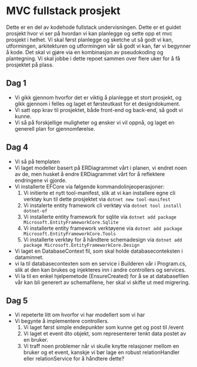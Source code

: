 # MVC fullstack prosjekt
Dette er en del av kodehode fullstack undervisningen.
Dette er et guidet prosjekt hvor vi ser på hvordan vi kan planlegge og sette opp et mvc prosjekt i helhet.
Vi skal først planlegge og sketche ut så godt vi kan, utformingen, arkitekturen og utformingen vår så godt vi kan, før vi begynner å kode. 
Det skal vi gjøre via en kombinasjon av pseudokoding og plantegning. 
Vi skal jobbe i dette repoet sammen over flere uker for å få prosjektet på plass.


## Dag 1
 - Vi gikk gjennom hvorfor det er viktig å planlegge et stort prosjekt, og gikk gjennom i felles og laget et førsteutkast for et designdokument.
 - Vi satt opp krav til prosjektet, både front-end og back-end, så godt vi kunne.
 - Vi så på forskjellige muligheter og ønsker vi vil oppnå, og laget en generell plan for gjennomførelse.

 ## Dag 4
 - Vi så på templaten
 - Vi laget modeller basert på ERDiagrammet vårt i planen, vi endret noen av de, men husket å endre ERDiagrammet vårt for å reflektere endringene vi gjorde.
 - Vi installerte EFCore via følgende kommandolinjeoperasjoner:
    1. Vi initierte et nytt tool-manifest, slik at vi kan installere egne cli verktøy kun til dette prosjektet via `dotnet new tool-manifest`
    2. Vi instalerte entity framework cli verktøy via `dotnet tool install dotnet-ef`
    3. Vi installerte entity framework for sqlite via `dotnet add package Microsoft.EntityFrameworkCore.Sqlite`
    4. Vi installerte entity framework verktøyene via `dotnet add package Microsoft.EntityFrameworkCore.Tools`
    5. Vi installerte verktøy for å håndtere schemadesign via `dotnet add package Microsoft.EntityFrameworkCore.Design`
 - Vi laget en DatabaseContext fil, som skal holde databaseconteksten i dataminnet.
 - vi la til databasecontexten som en service i Builderen vår i Program.cs, slik at den kan brukes og injekteres inn i andre controllers og services.
 - Vi la til en enkel hjelpemetode (EnsureCreated) for å se at databasefilen vår kan bli generert av schemafilene, her skal vi skifte ut med migrering.


 ## Dag 5
 - Vi repeterte litt om hvorfor vi har modellert som vi har
 - Vi begynte å implementere controllers.
   1. Vi laget først simple endepunkter som kunne get og post til /event
   2. Vi laget et event dto objekt, som representerer tenkt data postet av en bruker.
   3. Vi traff noen problemer når vi skulle knytte relasjoner mellom en bruker og et event, kanskje vi bør lage en robust relationHandler eller relationService for å håndtere dette?